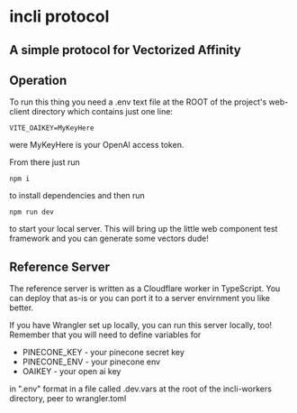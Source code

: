 # incli protocol

## A simple protocol for Vectorized Affinity

## Operation

To run this thing you need a .env text file at the ROOT of the project's web-client
directory which contains just one line:

`VITE_OAIKEY=MyKeyHere`

were MyKeyHere is your OpenAI access token.

From there just run

`npm i`

to install dependencies and then run

`npm run dev`

to start your local server. This will bring up the little web component test framework and you can generate some vectors dude!

## Reference Server

The reference server is written as a Cloudflare worker in TypeScript. You can deploy that
as-is or you can port it to a server envirnment you like better.

If you have Wrangler set up locally, you can run this server locally, too! Remember that you will need to define variables for

- PINECONE_KEY - your pinecone secret key
- PINECONE_ENV - your pinecone env
- OAIKEY - your open ai key

in ".env" format in a file called .dev.vars at the root of the incli-workers directory, peer to wrangler.toml

